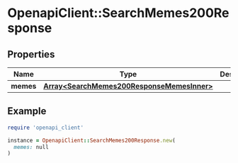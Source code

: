 # OpenapiClient::SearchMemes200Response

## Properties

| Name | Type | Description | Notes |
| ---- | ---- | ----------- | ----- |
| **memes** | [**Array&lt;SearchMemes200ResponseMemesInner&gt;**](SearchMemes200ResponseMemesInner.md) |  |  |

## Example

```ruby
require 'openapi_client'

instance = OpenapiClient::SearchMemes200Response.new(
  memes: null
)
```


